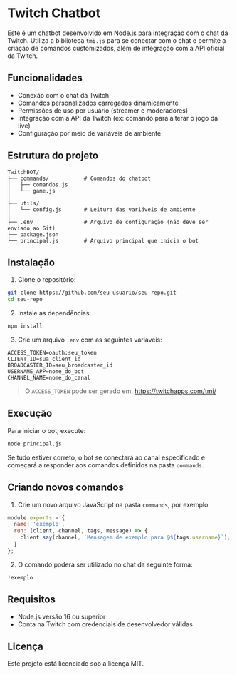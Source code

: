 # Twitch Chatbot

Este é um chatbot desenvolvido em Node.js para integração com o chat da Twitch. Utiliza a biblioteca `tmi.js` para se conectar com o chat e permite a criação de comandos customizados, além de integração com a API oficial da Twitch.

## Funcionalidades

- Conexão com o chat da Twitch
- Comandos personalizados carregados dinamicamente
- Permissões de uso por usuário (streamer e moderadores)
- Integração com a API da Twitch (ex: comando para alterar o jogo da live)
- Configuração por meio de variáveis de ambiente

## Estrutura do projeto

```
TwitchBOT/
├── commands/           # Comandos do chatbot
│   ├── comandos.js
│   └── game.js
│
├── utils/
│   └── config.js       # Leitura das variáveis de ambiente
│
├── .env                # Arquivo de configuração (não deve ser enviado ao Git)
├── package.json
└── principal.js        # Arquivo principal que inicia o bot
```

## Instalação

1. Clone o repositório:

```bash
git clone https://github.com/seu-usuario/seu-repo.git
cd seu-repo
```

2. Instale as dependências:

```bash
npm install
```

3. Crie um arquivo `.env` com as seguintes variáveis:

```
ACCESS_TOKEN=oauth:seu_token
CLIENT_ID=sua_client_id
BROADCASTER_ID=seu_broadcaster_id
USERNAME_APP=nome_do_bot
CHANNEL_NAME=nome_do_canal
```

> O `ACCESS_TOKEN` pode ser gerado em: https://twitchapps.com/tmi/

## Execução

Para iniciar o bot, execute:

```bash
node principal.js
```

Se tudo estiver correto, o bot se conectará ao canal especificado e começará a responder aos comandos definidos na pasta `commands`.

## Criando novos comandos

1. Crie um novo arquivo JavaScript na pasta `commands`, por exemplo:

```js
module.exports = {
  name: 'exemplo',
  run: (client, channel, tags, message) => {
    client.say(channel, `Mensagem de exemplo para @${tags.username}`);
  }
};
```

2. O comando poderá ser utilizado no chat da seguinte forma:

```
!exemplo
```

## Requisitos

- Node.js versão 16 ou superior
- Conta na Twitch com credenciais de desenvolvedor válidas

## Licença

Este projeto está licenciado sob a licença MIT.
